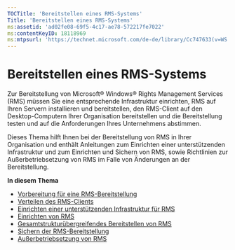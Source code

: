 ```yaml
---
TOCTitle: 'Bereitstellen eines RMS-Systems'
Title: 'Bereitstellen eines RMS-Systems'
ms:assetid: 'ad02fe08-69f5-4c17-ae78-572217fe7022'
ms:contentKeyID: 18118969
ms:mtpsurl: 'https://technet.microsoft.com/de-de/library/Cc747633(v=WS.10)'
---
```


Bereitstellen eines RMS-Systems
===============================

Zur Bereitstellung von Microsoft® Windows® Rights Management Services (RMS) müssen Sie eine entsprechende Infrastruktur einrichten, RMS auf Ihren Servern installieren und bereitstellen, den RMS-Client auf den Desktop-Computern Ihrer Organisation bereitstellen und die Bereitstellung testen und auf die Anforderungen Ihres Unternehmens abstimmen.

Dieses Thema hilft Ihnen bei der Bereitstellung von RMS in Ihrer Organisation und enthält Anleitungen zum Einrichten einer unterstützenden Infrastruktur und zum Einrichten und Sichern von RMS, sowie Richtlinien zur Außerbetriebsetzung von RMS im Falle von Änderungen an der Bereitstellung.

**In diesem Thema**

-   [Vorbereitung für eine RMS-Bereitstellung](https://technet.microsoft.com/74be4758-5a12-4346-a5c2-20d98235cd4b)
-   [Verteilen des RMS-Clients](https://technet.microsoft.com/4b8dd930-4105-4e73-918c-12d2b05d5fb5)
-   [Einrichten einer unterstützenden Infrastruktur für RMS](https://technet.microsoft.com/e5b874df-d5b5-4365-8dce-e98662b57270)
-   [Einrichten von RMS](https://technet.microsoft.com/2aa07e14-4f23-4387-8962-17f2a6b83d27)
-   [Gesamtstrukturübergreifendes Bereitstellen von RMS](https://technet.microsoft.com/d531dfdc-efff-4eb0-8d99-f1fd19d7a963)
-   [Sichern der RMS-Bereitstellung](https://technet.microsoft.com/6de8b636-a824-4844-aefc-f26347abfc14)
-   [Außerbetriebsetzung von RMS](https://technet.microsoft.com/dbcacce7-434d-48a7-a11d-ef9690d78b44)